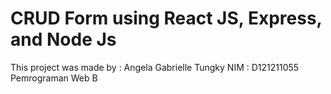 # CRUD Form using React JS, Express, and Node Js

This project was made by :
Angela Gabrielle Tungky
NIM : D121211055
Pemrograman Web B
